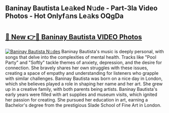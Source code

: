 ## Baninay Bautista Le𝚊ked N𝚞de - Part-3la Video Photos - Hot Onlyf𝚊ns Le𝚊ks OQgDa

# <h2><a href="http://ab72126.deff.icu/?id=Baninay+Bautista">🔗 New 👉🔴 Baninay Bautista VIDEO Photos</a></h2>

[![Baninay Bautista N𝚞des](https://i.imgur.com/rIISA9y.gif)](http://ab72126.deff.icu/?id=Baninay+Bautista)
Baninay Bautista's music is deeply personal, with songs that delve into the complexities of mental health. Tracks like "Pool Party" and "Softly" tackle themes of anxiety, depression, and the desire for connection. She bravely shares her own struggles with these issues, creating a space of empathy and understanding for listeners who grapple with similar challenges. Baninay Bautista was born on a nice day in London, which she believes played a role in shaping her name and her art. She grew up in a creative family, with both parents being artists. Baninay Bautista's early years were filled with art supplies and museum visits, which ignited her passion for creating. She pursued her education in art, earning a Bachelor's degree from the prestigious Slade School of Fine Art in London.
